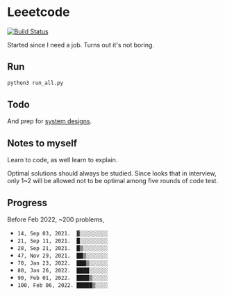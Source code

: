 # Leeetcode

[![Build Status](https://travis-ci.com/KHN190/LeeetCode.svg?branch=master)](https://travis-ci.com/KHN190/LeeetCode)

Started since I need a job. Turns out it's not boring.

## Run

```bash
python3 run_all.py
```

## Todo

And prep for [system designs](https://github.com/yangshun/tech-interview-handbook/tree/master/experimental/design).

## Notes to myself

Learn to code, as well learn to explain.

Optimal solutions should always be studied. Since looks that in interview, only 1~2 will be allowed not to be optimal among five rounds of code test.

## Progress

Before Feb 2022, ~200 problems,
* `14, Sep 03, 2021.  ▓░░░░░░░░░`
* `21, Sep 11, 2021.  █░░░░░░░░░`
* `28, Sep 21, 2021.  █▒░░░░░░░░`
* `47, Nov 29, 2021.  ██▒░░░░░░░`
* `70, Jan 23, 2022.  ███▒░░░░░░`
* `80, Jan 26, 2022.  ████░░░░░░`
* `90, Feb 01, 2022.  ████▒░░░░░`
* `100, Feb 06, 2022. █████▒░░░░`
